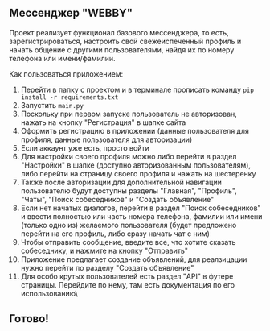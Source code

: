 ## Мессенджер "WEBBY"

Проект реализует функционал базового мессенджера, то есть, зарегистрироваться, настроить свой свежеиспеченный профиль и начать общение с другими пользователями, найдя их по номеру телефона или имени/фамилии.

Как пользоваться приложением:
1. Перейти в папку с проектом и в терминале прописать команду `pip install -r requirements.txt`
2. Запустить `main.py`
3. Поскольку при первом запуске пользователь не авторизован, нажать на кнопку "Регистрация" в шапке сайта
4. Оформить регистрацию в приложении (данные пользователя для профиля, данные пользователя для авторизации)
5. Если аккаунт уже есть, просто войти
6. Для настройки своего профиля можно либо перейти в раздел "Настройки" в шапке (доступно авторизованным пользователям), либо перейти на страницу своего профиля и нажать на шестеренку
7. Также после авторизации для дополнительной навигации пользователю будут доступны разделы "Главная", "Профиль", "Чаты", "Поиск собеседников" и "Создать объявление"
8. Если нет начатых диалогов, перейти в раздел "Поиск собеседников" и ввести полностью или часть номера телефона, фамилии или имени (только одно из) желаемого пользователя (будет предложено перейти на его профиль, либо сразу начать чат с ним)
9. Чтобы отправить сообщение, введите все, что хотите сказать собеседнику, и нажмите на кнопку "Отправить"
10. Приложение предлагает создание объявлений, для реалзицации нужно перейти по разделу "Создать объявление"
11. Для особо крутых пользователей есть раздел "API" в футере страницы. Перейдите по нему, там есть документация по его использованию\
## Готово!